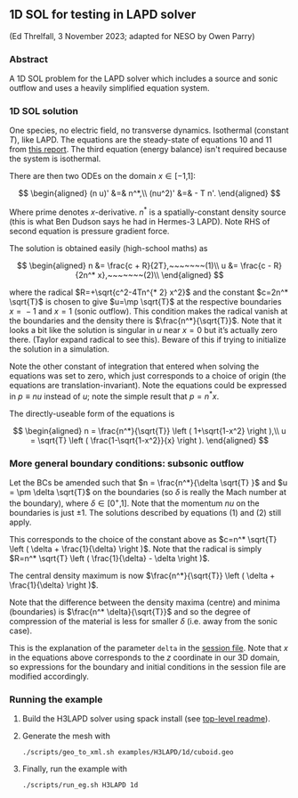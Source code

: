 ## 1D SOL for testing in LAPD solver

(Ed Threlfall, 3 November 2023; adapted for NESO by Owen Parry)

### Abstract

A 1D SOL problem for the LAPD solver which includes a source and sonic outflow and uses a heavily simplified equation system.

### 1D SOL solution

One species, no electric field, no transverse dynamics. Isothermal (constant *T*), like LAPD. The equations are the steady-state of equations 10 and 11 from [this report](https://github.com/ExCALIBUR-NEPTUNE/Documents/blob/main/reports/ukaea_reports/CD-EXCALIBUR-FMS0047-M2.2.2.pdf). The third equation (energy balance) isn't required because the system is isothermal.

There are then two ODEs on the domain *x* ∈ \[−1,1\]:

$$
\begin{aligned}
(n u)' &=& n^*,\\
(nu^2)' &=& - T n'.
\end{aligned}
$$

Where prime denotes *x*-derivative.
$n^*$ is a spatially-constant density source (this is what Ben Dudson says he had in Hermes-3 LAPD).
Note RHS of second equation is pressure gradient force.

The solution is obtained easily (high-school maths) as

$$
\begin{aligned}
n &= \frac{c + R}{2T},~~~~~~~(1)\\
u &= \frac{c - R}{2n^* x},~~~~~~~(2)\\
\end{aligned}
$$

where the radical $R=+\sqrt{c^2-4Tn^{* 2} x^2}$ and the constant $c=2n^* \sqrt{T}$ is chosen to give $u=\mp \sqrt{T}$ at the respective boundaries *x* =  − 1 and *x* = 1 (sonic outflow). This condition makes the radical vanish at the boundaries and the density there is $\frac{n^*}{\sqrt{T}}$. Note that it looks a bit like the solution is singular in *u* near *x* = 0 but it’s actually zero there. (Taylor expand radical to see this). Beware of this if trying to initialize the solution in a simulation.

Note the other constant of integration that entered when solving the equations was set to zero, which just corresponds to a choice of origin (the equations are translation-invariant). Note the equations could be expressed in $p ≡ nu$ instead of $u$; note the simple result that $p=n^*x$.

The directly-useable form of the equations is

$$
\begin{aligned}
n = \frac{n^*}{\sqrt{T}} \left ( 1+\sqrt{1-x^2} \right ),\\
u = \sqrt{T} \left ( \frac{1-\sqrt{1-x^2}}{x} \right ).
\end{aligned}
$$

### More general boundary conditions: subsonic outflow

Let the BCs be amended such that $n = \frac{n^*}{\delta \sqrt{T} }$ and $u = \pm \delta \sqrt{T}$ on the boundaries (so $\delta$ is really the Mach number at the boundary), where $\delta$ ∈ \[0<sup>+</sup>,1\]. Note that the momentum $nu$ on the boundaries is just $\pm1$. The solutions described by equations (1) and (2) still apply.

This corresponds to the choice of the constant above as
$c=n^* \sqrt{T} \left ( \delta + \frac{1}{\delta} \right )$.
Note that the radical is simply
$R=n^* \sqrt{T} \left ( \frac{1}{\delta} - \delta \right )$.

The central density maximum is now
$\frac{n^*}{\sqrt{T}} \left ( \delta + \frac{1}{\delta} \right )$.

Note that the difference between the density maxima (centre) and minima
(boundaries) is $\frac{n^* \delta}{\sqrt{T}}$ and so the degree of
compression of the material is less for smaller $\delta$ (i.e. away from the
sonic case).

This is the explanation of the parameter `delta` in the [session file](outflow1d.xml).
Note that $x$ in the equations above corresponds to the $z$ coordinate in our 3D domain,
so expressions for the boundary and initial conditions in the session file are modified
accordingly.

### Running the example

1. Build the H3LAPD solver using spack install (see [top-level readme](../../../README.md)).

1. Generate the mesh with

    `./scripts/geo_to_xml.sh examples/H3LAPD/1d/cuboid.geo`

2. Finally, run the example with

   `./scripts/run_eg.sh H3LAPD 1d` 